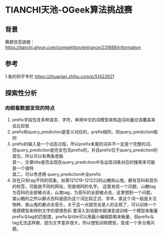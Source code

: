 # TIANCHI天池-OGeek算法挑战赛

## 背景
赛题信息链接：https://tianchi.aliyun.com/competition/entrance/231688/information
## 参考
1.鱼的知乎专栏 https://zhuanlan.zhihu.com/p/51422621
## 探索性分析
### 肉眼看数据发现的特点
1. prefix字段包含多种语言、字符，单用中文的词模型来构造词向量应该覆盖率会比较低  
2. prefix和query_prediction是意义对应的，prefix相同，则query_prediction相同  
3. prefix的输入是一个动态过程，所以prefix末尾的词并不一定是个完整的词，但query_prediction是完全包含prefix的，并且prefix位于query_prediction的首位，所以可以有两条思路  
   其一，文章title是否出现在query_prediction中及出现词条对应的搜索率可能是一个强特  
   其二，可以考虑用 query_prediction补全prefix
4. 存在只有tag不同的现象，如第121219-121222的山魈和山鬼，都有百科和音乐的标签，可能是不同的网站，但是相同的名字。
   这里发现一个问题，山魈tag为百科的全部被点击，山鬼tag，为音乐的全部被点击，这里想到一个问题，查山魈的之所以都点百科是因为这个词比较正式、学术，查这个词一般是关注物种，查山鬼的都点击音乐，关于这一点就完全是人的主观了，可以训练一个情感模型来辨别文字的感情色彩
   更深入到该题中就演变成训练一个模型来衡量prefix与tag的匹配度，prefix与title可以用最小编辑距离来衡量，但prefix与tag无法这样做，因为文字差异很大，所以想到训练模型，变成一个多分类问题。
